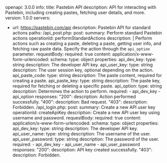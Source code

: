 openapi: 3.0.0
info:
  title: Pastebin API
  description: API for interacting with Pastebin, including creating pastes, fetching user details, and more.
  version: 1.0.0
servers:
  - url: https://pastebin.com/api
    description: Pastebin API for standard actions
paths:
  /api_post.php:
    post:
      summary: Perform standard Pastebin actions
      operationId: performStandardActions
      description: |
        Perform actions such as creating a paste, deleting a paste, getting user info, and fetching raw paste data.
        Specify the action through the `api_option` parameter.
      requestBody:
        required: true
        content:
          application/x-www-form-urlencoded:
            schema:
              type: object
              properties:
                api_dev_key:
                  type: string
                  description: The developer API key.
                api_user_key:
                  type: string
                  description: The user session key, optional depending on the action.
                api_paste_code:
                  type: string
                  description: The paste content, required for creating a paste.
                api_paste_key:
                  type: string
                  description: The paste key, required for fetching or deleting a specific paste.
                api_option:
                  type: string
                  description: Determines the action to perform.
              required:
                - api_dev_key
                - api_option
      responses:
        "200":
          description: Action performed successfully.
        "400":
          description: Bad request.
        "403":
          description: Forbidden.
  /api_login.php:
    post:
      summary: Create a new API user key
      operationId: createApiKey
      description: Create a new API user key using username and password.
      requestBody:
        required: true
        content:
          application/x-www-form-urlencoded:
            schema:
              type: object
              properties:
                api_dev_key:
                  type: string
                  description: The developer API key.
                api_user_name:
                  type: string
                  description: The username of the user.
                api_user_password:
                  type: string
                  description: The password of the user.
              required:
                - api_dev_key
                - api_user_name
                - api_user_password
      responses:
        "200":
          description: API key created successfully.
        "403":
          description: Forbidden.

